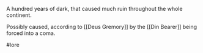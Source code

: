 A hundred years of dark, that caused much ruin throughout the whole continent.

Possibly caused, according to [[Deus Gremory]] by the [[Din Bearer]] being forced into a coma.


#lore